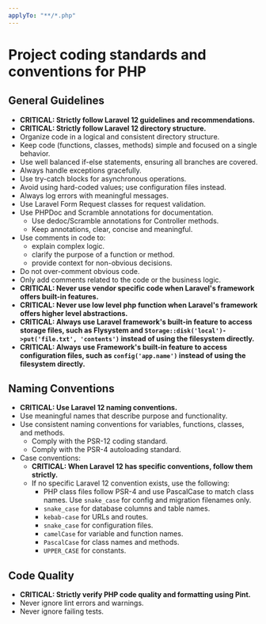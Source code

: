 ```yaml
---
applyTo: "**/*.php"
---
```

# Project coding standards and conventions for PHP

## General Guidelines

- **CRITICAL: Strictly follow Laravel 12 guidelines and recommendations.**
- **CRITICAL: Strictly follow Laravel 12 directory structure.**
- Organize code in a logical and consistent directory structure.
- Keep code (functions, classes, methods) simple and focused on a single behavior.
- Use well balanced if-else statements, ensuring all branches are covered.
- Always handle exceptions gracefully.
- Use try-catch blocks for asynchronous operations.
- Avoid using hard-coded values; use configuration files instead.
- Always log errors with meaningful messages.
- Use Laravel Form Request classes for request validation.
- Use PHPDoc and Scramble annotations for documentation.
    - Use dedoc/Scramble annotations for Controller methods.
    - Keep annotations, clear, concise and meaningful.
- Use comments in code to:
    - explain complex logic.
    - clarify the purpose of a function or method.
    - provide context for non-obvious decisions.
- Do not over-comment obvious code.
- Only add comments related to the code or the business logic.
- **CRITICAL: Never use vendor specific code when Laravel's framework offers built-in features.**
- **CRITICAL: Never use low level php function when Laravel's framework offers higher level abstractions.**
- **CRITICAL: Always use Laravel framework's built-in feature to access storage files, such as Flysystem and `Storage::disk('local')->put('file.txt', 'contents')` instead of using the filesystem directly.**
- **CRITICAL: Always use Framework's built-in feature to access configuration files, such as `config('app.name')` instead of using the filesystem directly.**

## Naming Conventions
- **CRITICAL: Use Laravel 12 naming conventions.**
- Use meaningful names that describe purpose and functionality.
- Use consistent naming conventions for variables, functions, classes, and methods.
    - Comply with the PSR-12 coding standard.
    - Comply with the PSR-4 autoloading standard.
- Case conventions:
    - **CRITICAL: When Laravel 12 has specific conventions, follow them strictly.**
    - If no specific Laravel 12 convention exists, use the following:
        - PHP class files follow PSR-4 and use PascalCase to match class names. Use `snake_case` for config and migration filenames only.
        - `snake_case` for database columns and table names.
        - `kebab-case` for URLs and routes.
        - `snake_case` for configuration files.
        - `camelCase` for variable and function names.
        - `PascalCase` for class names and methods.
        - `UPPER_CASE` for constants.

## Code Quality

- **CRITICAL: Strictly verify PHP code quality and formatting using Pint.**
- Never ignore lint errors and warnings.
- Never ignore failing tests.